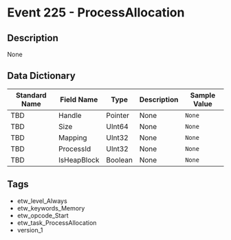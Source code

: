 # Event 225 - ProcessAllocation

## Description
None

## Data Dictionary
|Standard Name|Field Name|Type|Description|Sample Value|
|---|---|---|---|---|
|TBD|Handle|Pointer|None|`None`|
|TBD|Size|UInt64|None|`None`|
|TBD|Mapping|UInt32|None|`None`|
|TBD|ProcessId|UInt32|None|`None`|
|TBD|IsHeapBlock|Boolean|None|`None`|

## Tags
* etw_level_Always
* etw_keywords_Memory
* etw_opcode_Start
* etw_task_ProcessAllocation
* version_1